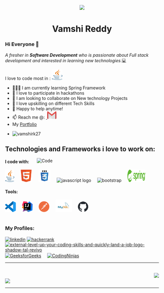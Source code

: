 
<h1 align="center">
  <a align="center" href="https://git.io/typing-svg">
    <img align="center" src="https://readme-typing-svg.herokuapp.com/?font=Libre+Franklin&center=true&size=28&vCenter=true&width=500&height=70&duration=3000&lines=Hey+There!+👋;+I'm+Vamshi+Rk.">
  </a>
</h1>
<h1 align="center">Vamshi Reddy </h1>

### Hi Everyone 👋
*A fresher in* **_Software Development_** *who is passionate about Full stack development and interested in learning new technologies*.💻


I love to code most in : <img src="https://github.com/VamshiRk27/VamshiRk27/blob/main/Logo's/Java%20logo.png" width="35" height="35"/>


- 👨🏽‍💻 I am currently learning Spring Framework
- 🙍 I love to participate in hackathons
- 👯 I am looking to collaborate on New technology Projects
- 🧠 I love upskilling on different Tech Skills
- 💬 Happy to help anytime!
- 📫 Reach me @: <a href="mailto:vamshi.rk27@gmail.com">&nbsp;<img src="https://github.com/VamshiRk27/VamshiRk27/blob/main/Logo's/Gmail%20Logo%202.png" width="30" height="25"/></a>
- My <a href="https://vamshirk27.github.io/My_Portfolio/">Portfolio</a>
- <p align="left"> <img src="https://komarev.com/ghpvc/?username=vamshirk27&label=Profile%20views&color=0e75b6&style=flat" alt="vamshirk27" /> </p>

<h2 align="left">Technologies and Frameworks i love to work on:</h2>
<img align="right" alt="Code" width="400" src="https://updategadh.com/wp-content/uploads/2023/07/Java-web-project-configuration.gif"/>

<h4>I code with:</h4>
<div align="left">
  <img src="https://github.com/VamshiRk27/VamshiRk27/blob/main/Logo's/Java%20logo.png" height="40" alt="Java logo"  />
  <img width="12" />
  <img src="https://github.com/VamshiRk27/VamshiRk27/blob/main/Logo's/html5-logo-31813.png" height="40" alt="HTML logo"  />
  <img width="12" />
  <img src="https://github.com/VamshiRk27/VamshiRk27/blob/main/Logo's/css3-logo-31822.png" height="40" alt="CSS logo"  />
  <img width="12" />
  <img src="https://cdn.jsdelivr.net/gh/devicons/devicon/icons/javascript/javascript-original.svg" height="40" alt="javascript logo"  />
  <img width="12" />
  <img src="https://img.icons8.com/fluency/48/bootstrap.png" height="40" alt="bootstrap"/>
  <img width="12" />
  <img src="https://github.com/VamshiRk27/VamshiRk27/blob/main/Logo's/Spring%20logo.png" width="60" height="40" alt="Spring logo"  />
  <img width="12" />
</div>

<h4>Tools:</h4>
<div align="left">
  <img src="https://github.com/VamshiRk27/VamshiRk27/blob/main/Logo's/visual-studio-code-icon.png" width="35" height="35"/>
<img width="12" />
<img src="https://github.com/VamshiRk27/VamshiRk27/blob/main/Logo's/intellij-idea-logo.png" width="35" height="35"/>
<img width="12" />
<img src="https://github.com/VamshiRk27/VamshiRk27/blob/main/Logo's/postman-icon.png" width="35" height="35"/> 
<img width="12" />
<img src="https://github.com/VamshiRk27/VamshiRk27/blob/main/Logo's/logo-mysql-26295.png" height="40" alt="MySQL logo"  />
<img width="12" />
<img src="https://github.com/VamshiRk27/VamshiRk27/blob/main/Logo's/github-mark.png" width="35" height="35"/>
</div>





<br>

<h3 align="left">My Profiles:</h3>
<div align="left" margin="0">
<a href="https://www.linkedin.com/in/vamshirk/" target="_blank"><img align="center" height="40" width="40" src="https://img.icons8.com/fluency/48/linkedin.png" alt="linkedin"/></a>
<a href="https://www.hackerrank.com/profile/vaark1827" target="_blank"><img align="center" width="30" height="30" src="https://img.icons8.com/windows/32/000000/hackerrank.png" alt="hackerrank"/></a>
<a href="https://leetcode.com/Vamshir_k/" target="_blank"><img align="center" width="30" height="30" src="https://img.icons8.com/external-tal-revivo-shadow-tal-revivo/48/external-level-up-your-coding-skills-and-quickly-land-a-job-logo-shadow-tal-revivo.png" alt="external-level-up-your-coding-skills-and-quickly-land-a-job-logo-shadow-tal-revivo"/></a>
<a href="https://auth.geeksforgeeks.org/user/vamshirk" target="_blank"><img align="center" width="40" height="35" src="https://img.icons8.com/color/48/GeeksforGeeks.png" alt="GeeksforGeeks"/></a>
<img width="12" />
<a href="https://www.codingninjas.com/studio/profile/VamshiRk" target="_blank"><img align="center" src="https://asset.brandfetch.io/idQVGbrvGL/idhgFUNid6.svg" alt="CodingNinjas" height="30" width="90" /></a>
</div>
<hr>
<br>


<div>
  <div align="right" width="45%">
    <img height=200 align="center" src="https://github-readme-stats.vercel.app/api/top-langs/?username=VamshiRk27&layout=compact" />
  </a>
  <div align="left" width="45%">
    <img height=200 align="center" src="https://github-readme-stats.vercel.app/api?username=VamshiRk27&show_icons=true&theme=transparent" />
  </div>
</div>
<hr>





<!--
**VamshiRk27/VamshiRk27** is a ✨ _special_ ✨ repository because its `README.md` (this file) appears on your GitHub profile.

Here are some ideas to get you started:


- 😄 Pronouns: ...
- ⚡ Fun fact: ...
-->
